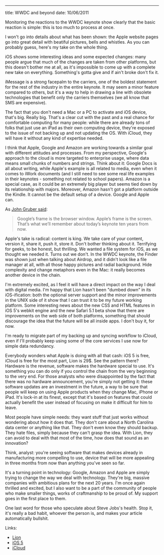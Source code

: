 --- 
title: WWDC and beyond
date: 10/06/2011

Monitoring the reactions to the WWDC keynote show clearly that the basic reaction is simple: this is too much to process at once.

I won't go into details about what has been shown: the Apple website pages go into great detail with beatiful pictures, bells and whistles. As you can probably guess, here's my take on the whole thing.

<more>

iOS shows some interesting ideas and some expected changes: many people argue that much of the changes are taken from other platforms, but this doesn't bother me at all, as it's impossible to come up with a complete new take on everything. Something's gotta give and if ain't broke don't fix it.

iMessage is a strong facepalm to the carriers, one of the boldest statement for the rest of the industry in the entire keynote. It may seem a minor feature compared to others, but it's a way to help in drawing a line with obsolete technologies that benefit only the carriers themselves (we all know that SMS are expensive).

The fact that you don't need a Mac or a PC to activate and iOS device, that's big. Really big. That's a clear cut with the past and a real chance for comfortable computing for many people: while there are already tons of folks that just use an iPad as their own computing device, they're exposed to the issue of not backing up and not updating the OS. With iCloud, they will have it without any kind of expertise needed.

I think that Apple, Google and Amazon are working towards a similar goal with different attitudes and processes. From my perspective, Google's approach to the cloud is more targeted to enterprise usage, where data means small chunks of numbers and strings. Think about it: Google Docs is all about writing, while Apple's example is all related to media, even when it comes to iWork documents (and I still need to see some real life examples in their keynotes - something not related to school papers).
Amazon is a special case, as it could be an extremely big player but seems tied down by its relationship with majors. Moreover, Amazon hasn't got a platform outside the Kindle. It cannot be the default setup of a device. Google and Apple can.

As [John Gruber said](http://daringfireball.net/2011/06/demoted):
>Google’s frame is the browser window. Apple’s frame is the screen. That’s what we’ll remember about today’s keynote ten years from now.

Apple's take is radical: content is king. We take care of your content, version it, share it, push it, store it. Don't bother thinking about it. Terrifying for geeks, to be honest, but thrilling. We wanted a file system for iOS, as we thought we needed it. Turns out we don't.
In the WWDC keynote, the Finder was shown just when talking about Airdrop, and it didn't look like a file manager at all, with all those happy pictures and radial background.
Hide complexity and change metaphors even in the Mac: it really becomes another device in the chain.

I'm extremely excited, as I feel it will have a direct impact on the way I deal with digital media. I'm happy that Lion hasn't been "dumbed down" in its iOS-ification: both the optional server support and the minor improvements in the UNIX side of it show that I can trust it to be my future working platform.
Some interesting news about the new CSS and HTML features in iOS 5's webkit engine and the new Safari 5.1 beta show that there are improvements on the web side of both platforms, something that should discourage the idea that the future will be all inside apps. I don't buy it, for now.

I'm ready to migrate part of my backing up and syncing workflow to iCloud, even if I'll probably keep using some of the core services I use now for simple data redundancy.

Everybody wonders what Apple is doing with all that cash: iOS 5 is free, iCloud is free for the most part, Lion is 29$. See the pattern there? Hardware is the revenue, software makes the hardware special to use. It's something you can do only if you control the chain from the very beginning to the very end. For those analysts who were disappointed by the fact that there was no hardware announcement, you're simply not getting it: these software updates are an investment in the future, a way to be sure that people will keep on using Apple products when they change Mac, iPhone or iPad. It's lock-in at its finest, except that it's based on features that could actually benefit the user instead of focusing on make it difficult for him to leave.

Most people have simple needs: they want stuff that just works without wondering about how it does that. They don't care about a North Carolina data center or anything like that. They don't even know they should backup. They hate files, simply because they can't grasp the idea. With Lion, they can avoid to deal with that most of the time, how does that sound as an innovation?

Think, analyst: you're seeing software that makes devices already in manufacturing more compelling to use, device that will be more appealing in three months from now than anything you've seen so far.

It's a turning point in technology: Google, Amazon and Apple are simply trying to change the way we deal with technology. They're big, massive companies with ambitious plans for the next 20 years. I'm once again thrilled and excited, but I also want to be a part of the community of people who make smaller things, works of craftmanship to be proud of. My support goes in the first place to them.

One last word for those who speculate about Steve Jobs's health. Stop it, it's really a bad habit, whoever the person is, and makes your article automatically bullshit.

Links:

- [Lion](http://www.apple.com/macosx/)
- [iOS 5](http://www.apple.com/ios/ios5/)
- [iCloud](http://www.apple.com/icloud/)